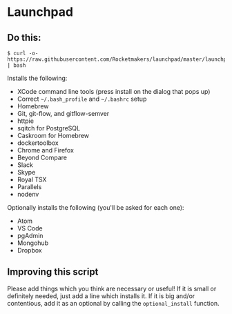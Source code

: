 # Launchpad

## Do this:

```
$ curl -o- https://raw.githubusercontent.com/Rocketmakers/launchpad/master/launchpad.sh | bash
```

Installs the following:

 * XCode command line tools (press install on the dialog that pops up)
 * Correct `~/.bash_profile` and `~/.bashrc` setup
 * Homebrew
 * Git, git-flow, and gitflow-semver
 * httpie
 * sqitch for PostgreSQL
 * Caskroom for Homebrew
 * dockertoolbox
 * Chrome and Firefox
 * Beyond Compare
 * Slack
 * Skype
 * Royal TSX
 * Parallels
 * nodenv

Optionally installs the following (you'll be asked for each one):

 * Atom
 * VS Code
 * pgAdmin
 * Mongohub
 * Dropbox

## Improving this script

Please add things which you think are necessary or useful! If it is small or
definitely needed, just add a line which installs it. If it is big and/or
contentious, add it as an optional by calling the `optional_install` function.
